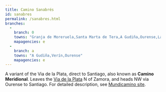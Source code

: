 ```yaml
---
title: Camino Sanabrés
id: sanabres
permalink: /sanabres.html
branches:
  -
    branch: 0
    towns: "Granja de Moreruela,Santa Marta de Tera,A Gudiña,Ourense,Lalín,Santiago de Compostela"
    mapagencies: e
  -
    branch: a
    towns: "A Gudiña,Verín,Ourense"
    mapagencies: e
---
```


A variant of the Via de la Plata, direct to Santiago, also known as **Camino Meridional**. Leaves the [Via de la Plata][0] N of Zamora, and heads NW via Ourense to Santiago. For detailed description, see [Mundicamino site][1].

[0]: mozarabe.html
[1]: http://www.mundicamino.com/rutas.cfm?id=44